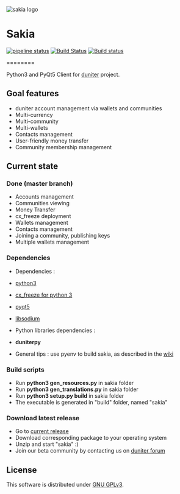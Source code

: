 <!-- Landscape | [![Code Health](https://landscape.io/github/duniter/sakia/dev/landscape.svg?style=flat)](https://landscape.io/github/duniter/sakia/dev) -->

![sakia logo](https://raw.github.com/duniter/sakia/master/sakia.png)

# Sakia
 [![pipeline status](https://git.duniter.org/clients/python/sakia/badges/gitlab/pipeline.svg)](https://git.duniter.org/clients/python/sakia/commits/gitlab)
 [![Build Status](https://travis-ci.org/duniter/sakia.svg?branch=travis)](https://travis-ci.org/duniter/sakia)
 [![Build status](https://ci.appveyor.com/api/projects/status/pvl18xon8pvu2c8w/branch/dev?svg=true)](https://ci.appveyor.com/project/Insoleet/sakia-bee4m/branch/dev)

========

Python3 and PyQt5 Client for [duniter](http://www.duniter.org) project.


## Goal features
  * duniter account management via wallets and communities
  * Multi-currency
  * Multi-community
  * Multi-wallets
  * Contacts management
  * User-friendly money transfer
  * Community membership management

## Current state
### Done (master branch)
  * Accounts management
  * Communities viewing
  * Money Transfer
  * cx_freeze deployment
  * Wallets management
  * Contacts management
  * Joining a community, publishing keys
  * Multiple wallets management

### Dependencies
  * Dependencies :
   * [python3](https://www.python.org/downloads/)
   * [cx_freeze for python 3](http://cx-freeze.sourceforge.net/)
   * [pyqt5](http://www.riverbankcomputing.co.uk/software/pyqt/download5)
   * [libsodium](http://doc.libsodium.org/installation/README.html)
  * Python libraries dependencies :
   * __duniterpy__

  * General tips : use pyenv to build sakia, as described in the [wiki](https://github.com/duniter/sakia/wiki/Cutecoin-install-for-developpers)

### Build scripts
  * Run __python3 gen_resources.py__ in sakia folder
  * Run __python3 gen_translations.py__ in sakia folder
  * Run __python3 setup.py build__ in sakia folder
  * The executable is generated in "build" folder, named "sakia"

### Download latest release
  * Go to [current release](https://github.com/duniter/sakia/releases)
  * Download corresponding package to your operating system
  * Unzip and start "sakia" :)
  * Join our beta community by contacting us on [duniter forum](http://forum.duniter.org/)

## License
This software is distributed under [GNU GPLv3](https://raw.github.com/duniter/sakia/dev/LICENSE).
